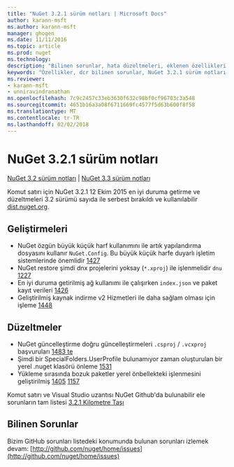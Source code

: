 ```yaml
---
title: "NuGet 3.2.1 sürüm notları | Microsoft Docs"
author: karann-msft
ms.author: karann-msft
manager: ghogen
ms.date: 11/11/2016
ms.topic: article
ms.prod: nuget
ms.technology: 
description: "Bilinen sorunlar, hata düzeltmeleri, eklenen özellikleri ve dcr NuGet 3.2.1 dahil etmek için sürüm notları."
keywords: "Özellikler, dcr bilinen sorunlar, NuGet 3.2.1 sürüm notları, hata düzeltmeleri eklendi"
ms.reviewer:
- karann-msft
- unniravindranathan
ms.openlocfilehash: 7c9c2457c33eb3630f632c98bf0cf96703c3a548
ms.sourcegitcommit: 4651b16a3a08f6711669fc4577f5d63b600f8f58
ms.translationtype: MT
ms.contentlocale: tr-TR
ms.lasthandoff: 02/02/2018
---
```

# <a name="nuget-321-release-notes"></a>NuGet 3.2.1 sürüm notları

[NuGet 3.2 sürüm notları](../release-notes/nuget-3.2.md) | [NuGet 3.3 sürüm notları](../release-notes/nuget-3.3.md)

Komut satırı için NuGet 3.2.1 12 Ekim 2015 en iyi duruma getirme ve düzeltmeleri 3.2 sürümü sayıda ile serbest bırakıldı ve kullanılabilir [dist.nuget.org](http://dist.nuget.org/index.html).

## <a name="improvements"></a>Geliştirmeleri

* NuGet özgün büyük küçük harf kullanımını ile artık yapılandırma dosyasını kullanır `NuGet.Config`.  Bu büyük küçük harfe duyarlı işletim sistemlerinde önemlidir [1427](https://github.com/NuGet/Home/issues/1427)
* NuGet restore şimdi dnx projelerini yoksay (`*.xproj`) ile işlenmelidir `dnu` [1227](https://github.com/NuGet/Home/issues/1227)
* En iyi duruma getirilmiş ağ kullanımı ile çalışırken `index.json` ve paket kayıt verileri [1426](https://github.com/NuGet/Home/issues/1426)
* Geliştirilmiş kaynak indirme v2 Hizmetleri ile daha sağlam olması için işleme [1448](https://github.com/NuGet/Home/issues/1448)

## <a name="fixes"></a>Düzeltmeler

* NuGet güncelleştirme doğru güncelleştirmeleri `.csproj` / `.vcxproj` başvuruları [1483 te](https://github.com/NuGet/Home/issues/1483)
* Şimdi bir SpecialFolders.UserProfile bulunamıyor zaman oluşturulan bir yerel .nuget klasörü önleme [1531](https://github.com/NuGet/Home/issues/1531)
* Yükleme sırasında bozuk paketler yerel önbellekteki işlenmesini geliştirilmiş [1405](https://github.com/NuGet/Home/issues/1405) [1157](https://github.com/NuGet/Home/issues/1157)

Komut satırı ve Visual Studio uzantısı NuGet Github'da bulunabilir ele sorunların tam listesi [3.2.1 Kilometre Taşı](https://github.com/NuGet/Home/issues?q=milestone%3A3.2.1+is%3Aclosed)

## <a name="known-issues"></a>Bilinen Sorunlar

Bizim GitHub sorunları listedeki konumunda bulunan sorunları izlemek devam: [http://github.com/nuget/home/issues](http://github.com/nuget/home/issues)